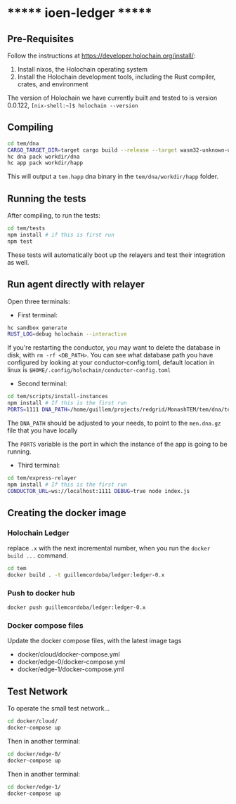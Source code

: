 # ***** ioen-ledger *****


## Pre-Requisites

Follow the instructions at https://developer.holochain.org/install/:
1. Install nixos, the Holochain operating system
2. Install the Holochain development tools, including the Rust compiler, crates, and environment

The version of Holochain we have currently built and tested to is version 0.0.122, 
```[nix-shell:~]$ holochain --version```

## Compiling

```bash
cd tem/dna
CARGO_TARGET_DIR=target cargo build --release --target wasm32-unknown-unknown
hc dna pack workdir/dna
hc app pack workdir/happ
```

This will output a `tem.happ` dna binary in the `tem/dna/workdir/happ` folder.

## Running the tests

After compiling, to run the tests:

```bash
cd tem/tests
npm install # if this is first run
npm test
```

These tests will automatically boot up the relayers and test their integration as well.

## Run agent directly with relayer

Open three terminals:

- First terminal:
```bash
hc sandbox generate 
RUST_LOG=debug holochain --interactive
```

If you're restarting the conductor, you may want to delete the database in disk, with `rm -rf <DB_PATH>`. You can see what database path you have configured by looking at your conductor-config.toml, default location in linux is `$HOME/.config/holochain/conductor-config.toml`

- Second terminal:
```bash
cd tem/scripts/install-instances
npm install # If this is the first run
PORTS=1111 DNA_PATH=/home/guillem/projects/redgrid/MonashTEM/tem/dna/tem.dna.gz node index.js
```

The `DNA_PATH` should be adjusted to your needs, to point to the `men.dna.gz` file that you have locally

The `PORTS` variable is the port in which the instance of the app is going to be running.

- Third terminal:
```bash
cd tem/express-relayer
npm install # If this is the first run
CONDUCTOR_URL=ws://localhost:1111 DEBUG=true node index.js
```

## Creating the docker image

### Holochain Ledger

replace `.x` with the next incremental number, when you run the `docker build ...` command.

```bash
cd tem
docker build . -t guillemcordoba/ledger:ledger-0.x
```

### Push to docker hub

```bash
docker push guillemcordoba/ledger:ledger-0.x
```

### Docker compose files

Update the docker compose files, with the latest image tags
- docker/cloud/docker-compose.yml
- docker/edge-0/docker-compose.yml
- docker/edge-1/docker-compose.yml

## Test Network

To operate the small test network...

```bash
cd docker/cloud/
docker-compose up
```

Then in another terminal: 

```bash
cd docker/edge-0/
docker-compose up
```

Then in another terminal: 

```bash
cd docker/edge-1/
docker-compose up
```
